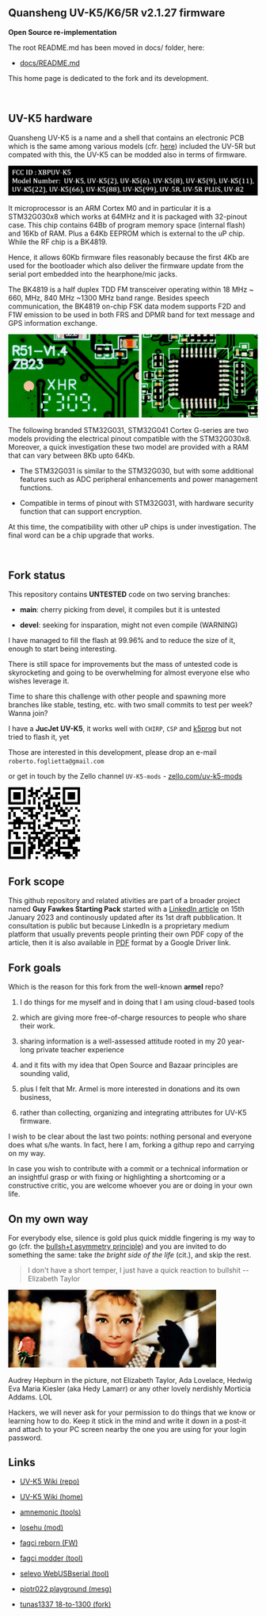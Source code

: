 ## Quansheng UV-K5/K6/5R v2.1.27 firmware

**Open Source re-implementation**

The root README.md has been moved in docs/ folder, here:

* [docs/README.md](docs/README.md)

This home page is dedicated to the fork and its development.

</br>

## UV-K5 hardware

Quansheng UV-K5 is a name and a shell that contains an electronic PCB which is the same among various models (cfr. [here](docs/UV-K5.pdf)) included the UV-5R but compated with this, the UV-K5 can be modded also in terms of firmware. 

![Source: oe1mww.work/UV-K5.pdf](README.d/UV-K5-models.png)

It microprocessor is an ARM Cortex M0 and in particular it is a STM32G030x8 which works at 64MHz and it is packaged with 32-pinout case. This chip contains 64Bb of program memory space (internal flash) and 16Kb of RAM. Plus a 64Kb EEPROM which is external to the uP chip. While the RF chip is a BK4819.

Hence, it allows 60Kb firmware files reasonably because the first 4Kb are used for the bootloader which also deliver the firmware update from the serial port embedded into the hearphone/mic jacks.

The BK4819 is a half duplex TDD FM transceiver operating within 18 MHz ~ 660, MHz, 840 MHz ~1300 MHz band range. Besides speech communication, the BK4819 on-chip FSK data modem supports F2D and F1W emission to be used in both FRS and DPMR band for text message and GPS information exchange. 

![uP 32 pins and PCB version](docs/UV-K5_PCB_R51-V1.4.jpg)

The following branded STM32G031, STM32G041 Cortex G-series are two models providing the electrical pinout compatible with the STM32G030x8. Moreover, a quick investigation these two model are provided with a RAM that can vary between 8Kb upto 64Kb.

- The STM32G031 is similar to the STM32G030, but with some additional features such as ADC peripheral enhancements and power management functions.

- Compatible in terms of pinout with STM32G031, with hardware security function that can support encryption.

At this time, the compatibility with other uP chips is under investigation. The final word can be a chip upgrade that works.

</br>

## Fork status

This repository contains **UNTESTED** code on two serving branches:

- **main**: cherry picking from devel, it compiles but it is untested

- **devel**: seeking for insparation, might not even compile (WARNING)

I have managed to fill the flash at 99.96% and to reduce the size of it, enough to start being interesting.

There is still space for improvements but the mass of untested code is skyrocketing and going to be overwhelming for almost everyone else who wishes leverage it.

Time to share this challenge with other people and spawning more branches like stable, testing, etc. with two small commits to test per week? Wanna join?

I have a **JucJet UV-K5**, it works well with `CHIRP`, `CSP` and [k5prog](https://github.com/robang74/k5prog) but not tried to flash it, yet

Those are interested in this development, please drop an e-mail `roberto.foglietta@gmail.com` 

or get in touch by the Zello channel `UV-K5-mods` - [zello.com/uv-k5-mods](https://zello.com/uv-k5-mods)

<!-- img src="https://zello.com/channels/qr?name=UV-K5-mods" alt="zello.com/uv-k5-mods" style="float:center; width:145px; heigth:145px;"/-->
<img src="zello-uv-k5-mods-qrcode.png" alt="zello.com/uv-k5-mods" style="float:center; width:145px; heigth:145px;">

## Fork scope

This github repository and related ativities are part of a broader project named **Guy Fawkes Starting Pack** started with a [LinkedIn article](https://www.linkedin.com/pulse/guy-fawkes-starting-pack-roberto-a-foglietta-jm9kf) on 15th January 2023 and continously updated after its 1st draft pubblication. It consultation is public but because LinkedIn is a proprietary medium platform that usually prevents people printing their own PDF copy of the article, then it is also available in [PDF](https://drive.google.com/file/d/1DveGE1CbTdQ8xOOhGyEOS_hilnxMM_XK/view) format by a Google Driver link.

## Fork goals

Which is the reason for this fork from the well-known **armel** repo?

1. I do things for me myself and in doing that I am using cloud-based tools

2. which are giving more free-of-charge resources to people who share their work.

3. sharing information is a well-assessed attitude rooted in my 20 year-long private teacher experience

4. and it fits with my idea that Open Source and Bazaar principles are sounding valid,

5. plus I felt that Mr. Armel is more interested in donations and its own business,

6. rather than collecting, organizing and integrating attributes for UV-K5 firmware.

I wish to be clear about the last two points: nothing personal and everyone does what s/he wants. In fact, here I am, forking a githup repo and carrying on my way.

In case you wish to contribute with a commit or a technical information or an insightful grasp or with fixing or highlighting a shortcoming or a constructive critic, you are welcome whoever you are or doing in your own life.

## On my own way

For everybody else, silence is gold plus quick middle fingering is my way to go (cfr. the [bullsh+t asymmetry principle](https://statmodeling.stat.columbia.edu/2019/01/28/bullshit-asymmetry-principle/)) and you are invited to do something the same: take *the bright side of the life* (cit.), and skip the rest.

> I don't have a short temper, I just have a quick reaction to bullshit -- Elizabeth Taylor

<img src="README.d/colazione-da-tiffany.jpg" width="420" heigh="153" alt="Audrey Hepburn in Colazione da Tiffany">

Audrey Hepburn in the picture, not Elizabeth Taylor, Ada Lovelace, Hedwig Eva Maria Kiesler (aka Hedy Lamarr) or any other lovely nerdishly Morticia Addams. LOL

Hackers, we will never ask for your permission to do things that we know or learning how to do. Keep it stick in the mind and write it down in a post-it and attach to your PC screen nearby the one you are using for your login password.

## Links

* [UV-K5 Wiki (repo)](https://github.com/ludwich66/Quansheng_UV-K5_Wiki)

* [UV-K5 Wiki (home)](https://github.com/ludwich66/Quansheng_UV-K5_Wiki/wiki)

* [amnemonic (tools)](https://github.com/amnemonic/Quansheng_UV-K5_Firmware)

* [losehu (mod)](https://github.com/losehu/uv-k5-firmware-custom)

* [fagci reborn (FW)](https://github.com/fagci/uvk5-fagci-reborn)

* [fagci modder (tool)](https://github.com/fagci/qs-uvk5-firmware-modder)

* [selevo WebUSBserial (tool)](https://github.com/selevo/WebUsbSerialTerminal)

* [piotr022 playground (mesg)](https://github.com/piotr022/UV_K5_playground)

* [tunas1337 18-to-1300 (fork)](https://github.com/fagci/UV-K5-Modded-Firmwares)


